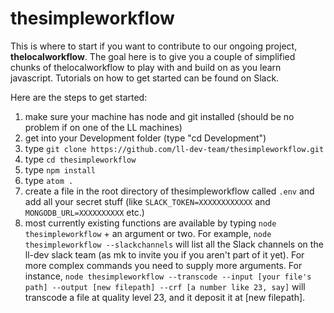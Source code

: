 # thesimpleworkflow

This is where to start if you want to contribute to our ongoing project, **thelocalworkflow**.  The goal here is to give you a couple of simplified chunks of thelocalworkflow to play with and build on as you learn javascript.  Tutorials on how to get started can be found on Slack.

Here are the steps to get started:

1. make sure your machine has node and git installed (should be no problem if on one of the LL machines)
2. get into your Development folder (type "cd Development")
3. type `git clone https://github.com/ll-dev-team/thesimpleworkflow.git`
4. type `cd thesimpleworkflow`
5. type `npm install`
5. type `atom .`
6. create a file in the root directory of thesimpleworkflow called `.env` and add all your secret stuff (like `SLACK_TOKEN=XXXXXXXXXXXX` and `MONGODB_URL=XXXXXXXXXX` etc.)
7. most currently existing functions are available by typing `node thesimpleworkflow` + an argument or two.  For example, `node thesimpleworkflow --slackchannels` will list all the Slack channels on the ll-dev slack team (as mk to invite you if you aren't part of it yet).  For more complex commands you need to supply more arguments.   For instance, `node thesimpleworkflow --transcode --input [your file's path] --output [new filepath] --crf [a number like 23, say]` will transcode a file at quality level 23, and it deposit it at [new filepath].
